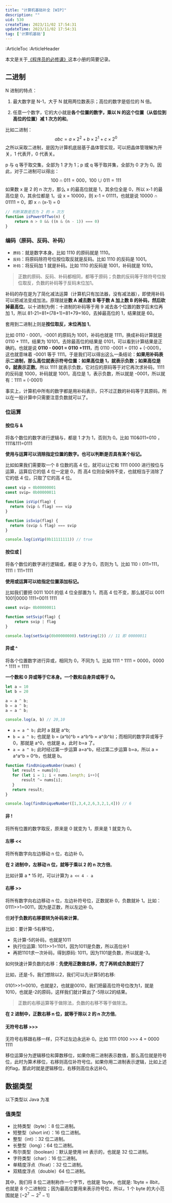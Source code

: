 ```yaml
---
title: "计算机基础补全 [WIP]"
description: ""
uid: 530
createTime: 2023/11/02 17:54:31
updateTime: 2023/11/02 17:54:31
tag: ['计算机基础']
---
```

:ArticleToc
:ArticleHeader

本文是关于[《程序员的必修课》](https://juejin.cn/book/7196580339181944872?utm_source=course_list)这本小册的简要记录。

## 二进制

N 进制的特点：

1. 最大数字是 N-1，大于 N 就用两位数表示；高位的数字是低位的 N 倍。

2. 任意一个数字，它的大小就是**各个位置的数字，乘以 N 的这个位置（从低位到高位的位置）减 1 次方的和**。

比如二进制：
$$
abc=a×2 ^2+b×2 ^1+c×2 ^0
$$
之所以采取二进制，是因为计算机底层基于晶体管实现，可以把晶体管理解为开关，1 代表开，0 代表关。

p 与 q 等于取交集，全部为 1 才为 1；p 或 q 等于取并集，全部为 0 才为 0。因此，对于二进制可以得出：
$$
100∩011=000，100∪011=111
$$
如果数 x 是 2 的 n 次方，那么 x 的最高位就是 1，其余位全是 0，所以 x-1 的最高位是 0，其余位都是 1。设 x = 10000，则 x-1 = 01111，也就是说 10000 ∩ 01111 = 0，即 x ∩ (x-1) = 0

```js
// 判断某数是否为 2 的 n 次方
function isPowerOfTwo(n) {
    return n > 0 && ((n & (n - 1)) === 0)
}
```

### 编码（原码、反码、补码）

- `原码`：就是数字本身。比如 1110 的原码就是 1110。
- `反码`：将原码除符号位按位取反就是反码。比如 1110 的反码是 1001。
- `补码`：将反码加 1 就是补码。比如 1110 的反码是 1001，补码就是 1010。

> 正数的原码、反码、补码都相同，都等于原码；负数的反码等于除符号位按位取反，负数的补码等于反码末位加1。

补码的存在是为了简化减法运算（计算机只有加法器，没有减法器），即使用补码可以把减法变成加法。原理就是**数 A 减去数 B 等于数 A 加上数 B 的补码，然后砍掉最高位**。以十进制为例：十进制的补码等于用 9 减去各个位置的数字后末位再加 1，所以 81-21=81+(78+1)=81+79=160，去掉最高位的 1，结果就是 60。

套用到二进制上则是**按位取反，末位再加 1**。

比如 0110 - 0001，-0001 的原码为 1001，补码也就是 1111，换成补码计算就是 0110 + 1111，结果为 10101，去除最高位的结果是 0101，可以看到计算结果是正确的。也就是说 **0110 - 0001 = 0110 +1111**，而 0110 -0001 = 0110 + (-0001)，这也就意味着 -0001 等于 1111。于是我们可以得出这么一条结论：**如果用补码表示二进制，那么高位就表示符号位置：如果高位是 1，就表示负数；如果高位是 0，就表示正数**。所以 1111 就表示负数，它对应的原码等于对它再次求补码，1111 的反码是 1000，补码就是 1001，高位是 1，表示负数，所以就是 -0001，所以就有：1111 = (-0001)

事实上，计算机中所有的数字都是用补码表示，只不过正数的补码等于其原码，所以在一般计算中只需要注意负数就可以了。

### 位运算

#### 按位与 &

将各个数位的数字进行逻辑与，都是 1 才为 1，否则为 0。比如 110&011=010 ，1111&111=0111

**使用与运算可以消除指定位置的数字。也可以判断是否具有某个标记。**

比如如果我们需要取一个 8 位数的高 4 位，就可以让它和 1111 0000 进行按位与运算，运算后它的低 4 位一定是 0，而 高4 位则会保持不变，也就相当于消除了它的低 4 位，只取了它的高 4 位。

```js
const vip = 0b00000001
const svip= 0b00000011

function isVip(flag) {
  return (vip & flag) === vip
}

function isSvip(flag) {
  return (svip & flag) === svip
}

console.log(isVip(0b11111111)) // true
```

#### 按位或 |

将各个数位的数字进行逻辑或，都是 0 才为 0，否则为 1。比如 110∣011=111，1111∣111=1111

**使用或运算可以给指定位置添加标记。**

比如我们要把 0011 1001 的低 4 位全部置为 1，而高 4 位不变，那么就可以 0011 1001|0000 1111=0011 1111

```js
const svip= 0b00000011

function setSvip(flag) {
    return svip | flag
}

console.log(setSvip(0b00000000).toString(2)) // 11 即 00000011
```

#### 异或 ^

将各个位置数字进行异或，相同为 0，不同为 1。比如 1111 ^ 1111 = 0000，0000 ^ 1111 = 1111

**一个数和 0 异或等于它本身。一个数和自身异或等于 0。**

```js
let a = 10
let b = 20

a = a ^ b;
b = a ^ b;
a = a ^ b;

console.log(a, b) // 20,10
```

- `a = a ^ b;` 此时 a 就是 a^b;
- `b = a ^ b;` 也就是 b = (a^b)^b = a^b^b = a^(b^b)；而相同的数字异或等于 0，那就是 a^0，也就是 a，此时 b=a 了。
- `a = a ^ b;` 此时经过第一步运算 a=a^b，经过第二步运算 b=a，所以 a  = a^a^b = 0^b，也就是 b。

```js
function findUniqueNumber(nums) {
   let result = nums[0];
   for (let i = 1; i < nums.length; i++){
       result ^= nums[i];
   }
   return result;
}

console.log(findUniqueNumber([1,3,4,2,6,3,2,1,4])) // 6
```

#### 非 !

将所有位置的数字取反，原来是 0 就变为 1，原来是 1 就变为 0。

#### 左移 <<

将所有数字向左边移动 n 位，右边补 0。

**在 2 进制中，左移动 n 位，就等于乘以 2 的 n 次方倍**。

比如计算 a * 15 时，可以计算为 `a << 4 - a` 

#### 右移 >>

将所有数字向右边移动 n 位，左边补符号位，正数就补 0，负数就补 1。比如：0111>>1=0011，因为是正数，所以左边补 0。

但**对于负数的右移要转为补码来计算**。

比如：要计算-5右移1位，

- 先计算-5的补码，也就是1011
- 执行位运算: 1011>>1=1101，因为1011是负数，所以高位补1
- 再把1101求一次补码，得到原码: 1011，因为1101是负数，所以就是-3。

如何快速计算负数的右移：**先使用正数做右移，完了再转成负数就行了**

比如，还是-5，我们想除以2，我们可以先计算5的右移:

0101>>1=0010，也就是2，也就是0010，我们把最高位符号位改为1，就是1010，也就是-2的原码，这样我们就计算出了-5除以2的结果。

> 正数的右移运算等于做除法，负数的右移不等于做除法。

**在 2 进制中，正数右移 n 位，就等于除以 2 的 n 次方倍**。

#### 无符号右移 >>>

无符号右移跟右移一样，只不过左边永远补 0。比如 1111 0100 >>> 4 = 0000 1111

移位运算分为逻辑移位和算数移位，如果你用二进制表示数值，那么高位就是符号位，此时为算术移位，右移则高位补符号位。如果你用二进制表示逻辑，比如上述的flag，那此时就是逻辑移位，右移则高位永远补0。

## 数据类型

以下类型以 Java 为准

### 值类型

- 比特类型（byte）：8 位二进制。
- 短整型（short int）：16 位二进制。
- 整型（int）：32 位二进制。
- 长整型（long）：64 位二进制。
- 布尔类型（boolean）：默认是使用 int 表示的，也就是 32 位二进制。
- 字符类型（char）：16 位二进制。
- 单精度浮点（float）：32 位二进制。
- 双精度浮点（double）64 位二进制。

其中，我们将 8 位二进制称作一个字节，也就是 1byte，也就是: 1byte = 8bit，也就是 8 个二进制位；因为最高位要用来表示符号位，所以，1 个 byte 的大小范围就是 $[−2^7 \sim 2^7−1]$ 

